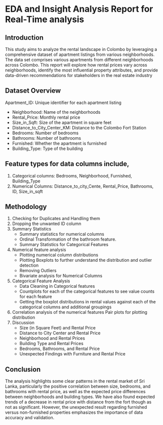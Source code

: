 # EDA and Insight Analysis Report for Real-Time analysis

## Introduction
This study aims to analyze the rental landscape in Colombo by leveraging a comprehensive dataset of apartment listings from various neighborhoods. 
The data set comprises various apartments from different neighborhoods across Colombo. This report will explore how rental prices vary across neighborhoods, identify the most influential property attributes, and provide data-driven recommendations for stakeholders in the real estate industry

## Dataset Overview

Apartment_ID: Unique identifier for each apartment listing 
 * Neighborhood: Name of the neighborhoods 
 * Rental_Price: Monthly rental price 
 * Size_in_Sqft: Size of the apartment in square feet 
 * Distance_to_City_Center_KM: Distance to the Colombo Fort Station 
 * Bedrooms: Number of bedrooms 
 * Bathrooms: Number of bathrooms 
 * Furnished: Whether the apartment is furnished 
 * Building_Type: Type of the building

## Feature types for data columns include,
1. Categorical columns: Bedrooms, Neighborhood, Furnished, Building_Type 
2. Numerical Columns: Distance_to_city_Cente, Rental_Price, Bathrooms, ID, Size_in_sqft

## Methodology
1. Checking for Duplicates and Handling them
2. Dropping the unwanted ID column
3. Summary Statistics
   * Summary statistics for numerical columns
   * Ordinal Transformation of the bathroom feature.
   * Summary Statistics for Categorical Features
4. Numerical feature analysis
   * Plotting numerical column distributions
   * Plotting Boxplots to further understand the distribution and outlier detection
   * Removing Outliers
   * Bivariate analysis for Numerical Columns
5. Categorical Feature Analysis
   * Data Cleaning in Categorical features
   * Countplots for each of the categorical features to see value counts for each feature
   * Getting the boxplot distributions in rental values against each of the categorical columns and additional groupings
6. Correlation analysis of the numerical features Pair plots for plotting distribution
7. Discussion
   * Size (in Square Feet) and Rental Price
   * Distance to City Center and Rental Price
   * Neighborhood and Rental Prices
   * Building Type and Rental Prices
   * Bedrooms, Bathrooms, and Rental Price
   * Unexpected Findings with Furniture and Rental Price

## Conclusion
The analysis highlights some clear patterns in the rental market of Sri Lanka, particularly the positive correlation between size, bedrooms, and bathrooms with rental price, as well as the expected price differences between neighborhoods and building types.
We have also found expected trends of a decrease in rental price with distance from the fort though as not as significant.
However, the unexpected result regarding furnished versus non-furnished properties emphasizes the importance of data accuracy and validation.

